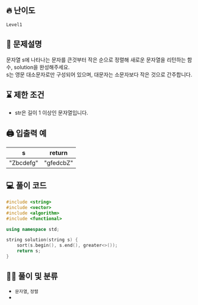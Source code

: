 ## 🔥 난이도
`Level1`

## 📝 문제설명
문자열 s에 나타나는 문자를 큰것부터 작은 순으로 정렬해 새로운 문자열을 리턴하는 함수, solution을 완성해주세요.   
s는 영문 대소문자로만 구성되어 있으며, 대문자는 소문자보다 작은 것으로 간주합니다.

## ⌛️ 제한 조건
- str은 길이 1 이상인 문자열입니다.

## 🖨  입출력 예
s | return
--|--
"Zbcdefg" |	"gfedcbZ"

## 💻 풀이 코드
```cpp
#include <string>
#include <vector>
#include <algorithm>
#include <functional>

using namespace std;

string solution(string s) {
    sort(s.begin(), s.end(), greater<>());
    return s;
}
```

## ✍🏻 풀이 및 분류
- `문자열`, `정렬`
- 
